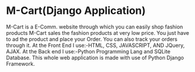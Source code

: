 # M-Cart(Django Application)
M-Cart is a E-Comm. website through which you can easily shop fashion products
M-Cart sales the fashion products at very low price.
You just have to ad the product and place your Order.
You can also track your orders through it.
At the Front End I use:-HTML, CSS, JAVASCRIPT, AND JQuery, AJAX.
At the Back end I use:-Python Programming Lang and SQLite Database.
This whole web application is made with use of Python Django Framework.
